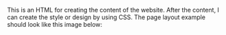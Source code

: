 This is an HTML for creating the content of the website. After the content, I can create the style or design by using CSS. The page layout example should look like this image below:
